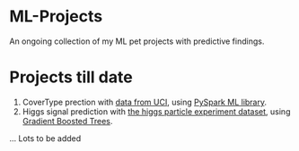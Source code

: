 # ML-Projects
An ongoing collection of my ML pet projects with predictive findings.

# Projects till date
1. CoverType prection with [data from UCI](http://archive.ics.uci.edu/ml/datasets/Covertype), using [PySpark ML library](http://spark.apache.org/docs/latest/api/python/pyspark.mllib.html#pyspark.mllib.tree.GradientBoostedTrees).
2. Higgs signal prediction with [the higgs particle experiment dataset](http://archive.ics.uci.edu/ml/datasets/HIGGS), using [Gradient Boosted Trees](http://spark.apache.org/docs/latest/api/python/pyspark.mllib.html#pyspark.mllib.tree.GradientBoostedTrees).

... Lots to be added
